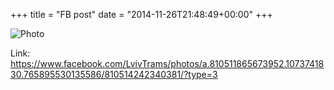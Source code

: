 +++
title = "FB post"
date = "2014-11-26T21:48:49+00:00"
+++



![Photo](https://scontent.xx.fbcdn.net/v/t1.0-0/s130x130/1526474_810514242340381_1777899887966092832_n.jpg?oh=a9a81952efe1d09360e4cc349cfabcaa&oe=596A671C)


Link: https://www.facebook.com/LvivTrams/photos/a.810511865673952.1073741830.765895530135586/810514242340381/?type=3

